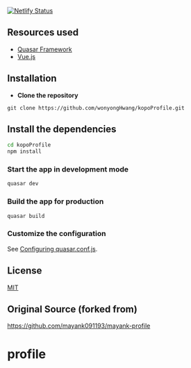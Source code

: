 [![Netlify Status](https://api.netlify.com/api/v1/badges/e513c753-0a42-4ede-8a8b-2cd23106649c/deploy-status)](https://app.netlify.com/sites/suspicious-davinci-e96868/deploys)

## Resources used
* [Quasar Framework](https://quasar.dev/)
* [Vue.js](https://vuejs.org/)


## Installation

* **Clone the repository**
```
git clone https://github.com/wonyongHwang/kopoProfile.git
```

## Install the dependencies
```bash
cd kopoProfile
npm install
```


### Start the app in development mode 
```bash
quasar dev
```

### Build the app for production
```bash
quasar build
```


### Customize the configuration
See [Configuring quasar.conf.js](https://quasar.dev/quasar-cli/quasar-conf-js).


## License

[MIT](http://opensource.org/licenses/MIT)

## Original Source (forked from)
https://github.com/mayank091193/mayank-profile
# profile
